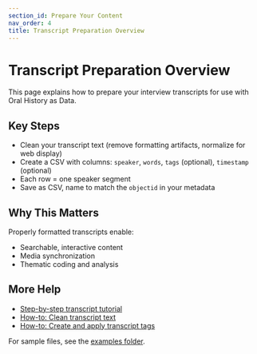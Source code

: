 ```yaml
---
section_id: Prepare Your Content
nav_order: 4
title: Transcript Preparation Overview
---
```


# Transcript Preparation Overview

This page explains how to prepare your interview transcripts for use with Oral History as Data.

## Key Steps
- Clean your transcript text (remove formatting artifacts, normalize for web display)
- Create a CSV with columns: `speaker`, `words`, `tags` (optional), `timestamp` (optional)
- Each row = one speaker segment
- Save as CSV, name to match the `objectid` in your metadata

## Why This Matters
Properly formatted transcripts enable:
- Searchable, interactive content
- Media synchronization
- Thematic coding and analysis

## More Help
- [Step-by-step transcript tutorial](../tutorials/tutorial-transcript.html)
- [How-to: Clean transcript text](../how-to/clean-transcript-text.html)
- [How-to: Create and apply transcript tags](../how-to/create-transcript-tags.html)

For sample files, see the [examples folder](/examples/).

